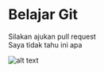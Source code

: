 # Belajar Git
Silakan ajukan pull request  
Saya tidak tahu ini apa

![alt text](https://www.englishclub.com/images/esl-games/hangman-150.png)
